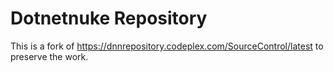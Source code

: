 # Dotnetnuke Repository

This is a fork of https://dnnrepository.codeplex.com/SourceControl/latest to preserve the work.


